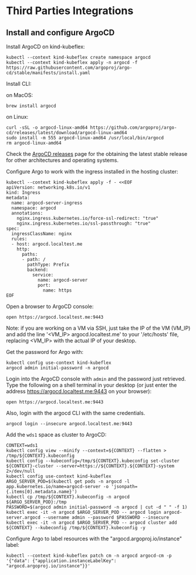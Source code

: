 # Third Parties Integrations

## Install and configure ArgoCD

Install ArgoCD on kind-kubeflex:

```shell
kubectl --context kind-kubeflex create namespace argocd
kubectl --context kind-kubeflex apply -n argocd -f https://raw.githubusercontent.com/argoproj/argo-cd/stable/manifests/install.yaml
```

Install CLI:

on MacOS:

```shell
brew install argocd
```

on Linux:

```shell
curl -sSL -o argocd-linux-amd64 https://github.com/argoproj/argo-cd/releases/latest/download/argocd-linux-amd64
sudo install -m 555 argocd-linux-amd64 /usr/local/bin/argocd
rm argocd-linux-amd64
```

Check the [ArgoCD releases](https://github.com/argoproj/argo-cd/releases) page for the obtaining the latest 
stable release for other architectures and operating systems.

Configure Argo to work with the ingress installed in the hosting cluster:

```shell
kubectl --context kind-kubeflex apply -f - <<EOF
apiVersion: networking.k8s.io/v1
kind: Ingress
metadata:
  name: argocd-server-ingress
  namespace: argocd
  annotations:
    nginx.ingress.kubernetes.io/force-ssl-redirect: "true"
    nginx.ingress.kubernetes.io/ssl-passthrough: "true"
spec:
  ingressClassName: nginx
  rules:
  - host: argocd.localtest.me
    http:
      paths:
      - path: /
        pathType: Prefix
        backend:
          service:
            name: argocd-server
            port:
              name: https
EOF
```

Open a browser to ArgoCD console:

```shell
open https://argocd.localtest.me:9443
```

Note: if you are working on a VM via SSH, just take the IP of the VM (VM_IP)
and add the line '<VM_IP> argocd.localtest.me' to your '/etc/hosts' file, replacing
<VM_IP> with the actual IP of your desktop.

Get the password for Argo with:

```shell
kubectl config use-context kind-kubeflex
argocd admin initial-password -n argocd
```

Login into the ArgoCD console with `admin` and the password just retrieved. Type
the following on a shell terminal in your desktop (or just enter the address
<https://argocd.localtest.me:9443> on your browser):

```shell
open https://argocd.localtest.me:9443
```

Also, login with the argocd CLI with the same credentials.

```shell
argocd login --insecure argocd.localtest.me:9443
```

Add the `wds1` space as cluster to ArgoCD:

```shell
CONTEXT=wds1
kubectl config view --minify --context=${CONTEXT} --flatten > /tmp/${CONTEXT}.kubeconfig
kubectl config --kubeconfig=/tmp/${CONTEXT}.kubeconfig set-cluster ${CONTEXT}-cluster --server=https://${CONTEXT}.${CONTEXT}-system 2>/dev/null
kubectl config use-context kind-kubeflex
ARGO_SERVER_POD=$(kubectl get pods -n argocd -l app.kubernetes.io/name=argocd-server -o 'jsonpath={.items[0].metadata.name}')
kubectl cp /tmp/${CONTEXT}.kubeconfig -n argocd ${ARGO_SERVER_POD}:/tmp
PASSWORD=$(argocd admin initial-password -n argocd | cut -d " " -f 1)
kubectl exec -it -n argocd $ARGO_SERVER_POD -- argocd login argocd-server.argocd --username admin --password $PASSWORD --insecure
kubectl exec -it -n argocd $ARGO_SERVER_POD -- argocd cluster add ${CONTEXT} --kubeconfig /tmp/${CONTEXT}.kubeconfig -y
```

Configure Argo to label resources with the "argocd.argoproj.io/instance" label:

```shell
kubectl --context kind-kubeflex patch cm -n argocd argocd-cm -p '{"data": {"application.instanceLabelKey": "argocd.argoproj.io/instance"}}'
```
